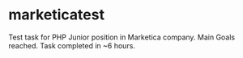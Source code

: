 # marketicatest
Test task for PHP Junior position in Marketica company.
Main Goals reached. Task completed in ~6 hours.
